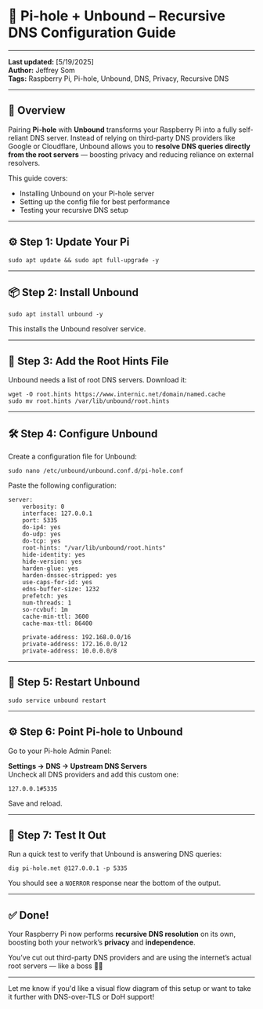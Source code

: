 # 🔁 Pi-hole + Unbound – Recursive DNS Configuration Guide

---

**Last updated:** [5/19/2025]  
**Author:** Jeffrey Som  
**Tags:** Raspberry Pi, Pi-hole, Unbound, DNS, Privacy, Recursive DNS

---

## 📝 Overview

Pairing **Pi-hole** with **Unbound** transforms your Raspberry Pi into a fully self-reliant DNS server. Instead of relying on third-party DNS providers like Google or Cloudflare, Unbound allows you to **resolve DNS queries directly from the root servers** — boosting privacy and reducing reliance on external resolvers.

This guide covers:

- Installing Unbound on your Pi-hole server
- Setting up the config file for best performance
- Testing your recursive DNS setup

---

## ⚙️ Step 1: Update Your Pi

```
sudo apt update && sudo apt full-upgrade -y
```

---

## 📦 Step 2: Install Unbound

```
sudo apt install unbound -y
```

This installs the Unbound resolver service.

---

## 📁 Step 3: Add the Root Hints File

Unbound needs a list of root DNS servers. Download it:

```
wget -O root.hints https://www.internic.net/domain/named.cache
sudo mv root.hints /var/lib/unbound/root.hints
```

---

## 🛠️ Step 4: Configure Unbound

Create a configuration file for Unbound:

```
sudo nano /etc/unbound/unbound.conf.d/pi-hole.conf
```

Paste the following configuration:

```
server:
    verbosity: 0
    interface: 127.0.0.1
    port: 5335
    do-ip4: yes
    do-udp: yes
    do-tcp: yes
    root-hints: "/var/lib/unbound/root.hints"
    hide-identity: yes
    hide-version: yes
    harden-glue: yes
    harden-dnssec-stripped: yes
    use-caps-for-id: yes
    edns-buffer-size: 1232
    prefetch: yes
    num-threads: 1
    so-rcvbuf: 1m
    cache-min-ttl: 3600
    cache-max-ttl: 86400

    private-address: 192.168.0.0/16
    private-address: 172.16.0.0/12
    private-address: 10.0.0.0/8
```

---

## 🔄 Step 5: Restart Unbound

```
sudo service unbound restart
```

---

## ⚙️ Step 6: Point Pi-hole to Unbound

Go to your Pi-hole Admin Panel:

**Settings → DNS → Upstream DNS Servers**  
Uncheck all DNS providers and add this custom one:

```
127.0.0.1#5335
```

Save and reload.

---

## 🧪 Step 7: Test It Out

Run a quick test to verify that Unbound is answering DNS queries:

```
dig pi-hole.net @127.0.0.1 -p 5335
```

You should see a `NOERROR` response near the bottom of the output.

---

## ✅ Done!

Your Raspberry Pi now performs **recursive DNS resolution** on its own, boosting both your network’s **privacy** and **independence**.

You’ve cut out third-party DNS providers and are using the internet’s actual root servers — like a boss 🧠💪

---

Let me know if you'd like a visual flow diagram of this setup or want to take it further with DNS-over-TLS or DoH support!
